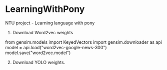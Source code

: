 # LearningWithPony
NTU project - Learning language with pony

1. Download Word2vec weights

from gensim.models import KeyedVectors
import gensim.downloader as api
model = api.load("word2vec-google-news-300")
model.save("word2vec.model")

2. Download YOLO weights.
